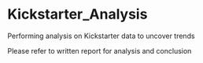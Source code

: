 # Kickstarter_Analysis
Performing analysis on Kickstarter data to uncover trends

Please refer to written report for analysis and conclusion
